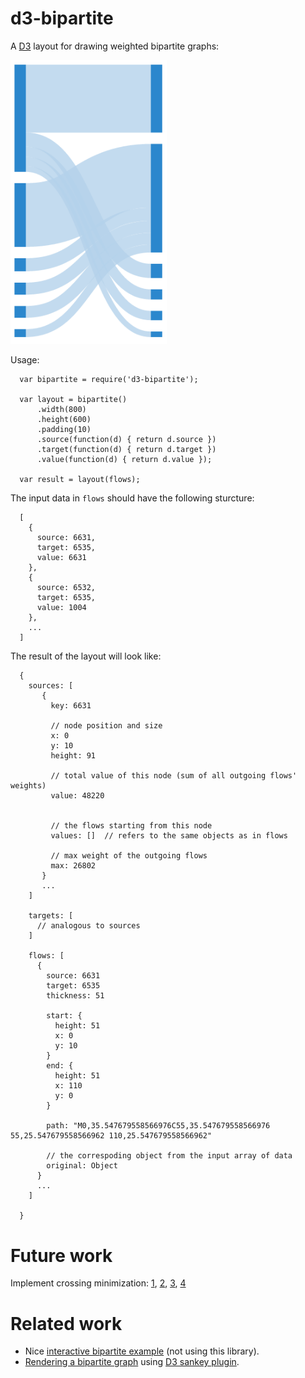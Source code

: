 # d3-bipartite  

A [D3](http://d3js.org/) layout for drawing weighted bipartite graphs:

<img src="example.png" style="width:250px">
 
 

Usage:

      var bipartite = require('d3-bipartite');
    
      var layout = bipartite()
          .width(800)
          .height(600)
          .padding(10)
          .source(function(d) { return d.source })
          .target(function(d) { return d.target })
          .value(function(d) { return d.value });
  
      var result = layout(flows);
      
The input data in ```flows``` should have the following sturcture:



      [
        {
          source: 6631,
          target: 6535,
          value: 6631
        },
        {
          source: 6532,
          target: 6535,
          value: 1004
        },
        ...
      ]
      
      
The result of the layout will look like:



      {
        sources: [
           {
             key: 6631
             
             // node position and size 
             x: 0
             y: 10
             height: 91
             
             // total value of this node (sum of all outgoing flows' weights) 
             value: 48220
             
             
             // the flows starting from this node
             values: []  // refers to the same objects as in flows
             
             // max weight of the outgoing flows
             max: 26802
           }
           ...           
        ]
        
        targets: [
          // analogous to sources        
        ]
        
        flows: [
          {
            source: 6631
            target: 6535
            thickness: 51

            start: {
              height: 51
              x: 0
              y: 10
            }
            end: {
              height: 51
              x: 110
              y: 0
            }
            
            path: "M0,35.547679558566976C55,35.547679558566976 55,25.547679558566962 110,25.547679558566962"
            
            // the correspoding object from the input array of data
            original: Object
          }
          ...
        ]
        
      }
      
      
# Future work

Implement crossing minimization:
 [1](https://books.google.ch/books?id=W6hqCQAAQBAJ&lpg=PA101&ots=a5Z6eE-91k&dq=layer%20by%20layer%20sweep%20crossing&pg=PA107#v=onepage&q=layer%20by%20layer%20sweep%20crossing&f=false),
 [2](http://www2.isikun.edu.tr/personel/cesimerten/wolfsubmission_112.pdf),
 [3](http://sydney.edu.au/engineering/it/~visual/valacon/pdf/lanbo_crossing.pdf),
 [4](http://ira.informatik.uni-freiburg.de/papers/2003/1_eschbach_guenther_becker.pdf)


# Related work

* Nice [interactive bipartite example](http://bl.ocks.org/NPashaP/raw/9796212/) 
(not using this library).
* [Rendering a bipartite graph](http://pedroj.github.io/d3Network_test/d3Network_files/widget2_markup.html) 
  using [D3 sankey plugin](https://github.com/d3/d3-plugins/tree/master/sankey).
